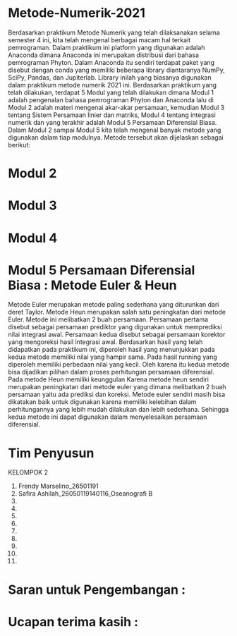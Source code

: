 # Metode-Numerik-2021
Berdasarkan praktikum Metode Numerik yang telah dilaksanakan selama semester 4 ini, kita telah mengenal berbagai macam hal terkait pemrograman. Dalam praktikum ini platform yang digunakan adalah Anaconda dimana Anaconda ini merupakan distribusi dari bahasa pemrograman Phyton. Dalam Anaconda itu sendiri terdapat paket yang disebut dengan conda yang memiliki beberapa library diantaranya NumPy, SciPy, Pandas, dan Jupiterlab. Library inilah yang biasanya digunakan dalam praktikum metode numerik 2021 ini. Berdasarkan  praktikum yang telah dilakukan, terdapat 5 Modul yang telah dilakukan dimana Modul 1 adalah pengenalan bahasa pemrograman Phyton dan Anaconda lalu di Modul 2 adalah materi mengenai akar-akar persamaan, kemudian Modul 3 tentang Sistem Persamaan linier dan matriks, Modul 4 tentang integrasi numerik dan yang terakhir adalah Modul 5 Persamaan Diferensial Biasa. Dalam Modul 2 sampai Modul 5 kita telah mengenal banyak metode yang digunakan dalam tiap modulnya. Metode tersebut akan dijelaskan sebagai berikut:
# Modul 2
# Modul 3
# Modul 4
# Modul 5 Persamaan Diferensial Biasa : Metode Euler & Heun
Metode Euler merupakan metode paling sederhana yang diturunkan dari deret Taylor. Metode Heun merupakan salah satu peningkatan dari metode Euler. Metode ini melibatkan 2 buah persamaan. Persamaan pertama disebut sebagai persamaan prediktor yang digunakan untuk memprediksi nilai integrasi awal. Persamaan kedua disebut sebagai persamaan korektor yang mengoreksi hasil integrasi awal. Berdasarkan hasil yang telah didapatkan pada praktikum ini, diperoleh hasil yang menunjukkan pada kedua metode memiliki nilai yang hampir sama. Pada hasil running yang diperoleh memiliki perbedaan nilai yang kecil. Oleh karena itu kedua metode bisa dijadikan pilihan dalam proses perhitungan persamaan diferensial. Pada metode Heun memiliki keunggulan Karena metode heun sendiri merupakan peningkatan dari metode euler yang dimana melibatkan 2 buah persamaan yaitu ada prediksi dan koreksi. Metode euler sendiri masih bisa dikatakan baik untuk digunakan karena memiliki kelebihan dalam perhitungannya yang lebih mudah dilakukan dan lebih sederhana. Sehingga kedua metode ini dapat digunakan dalam menyelesaikan persamaan diferensial.


# Tim Penyusun 
KELOMPOK 2 
1. Frendy Marselino_26501191
2. Safira Ashilah_26050119140116_Oseanografi B
3. 
4. 
5. 
6. 
7. 
8. 
9. 
10. 
11. 

# Saran untuk Pengembangan :
# Ucapan terima kasih :
